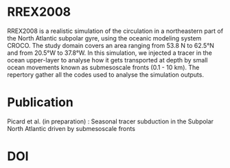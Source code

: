 # RREX2008

RREX2008 is a realistic simulation of the circulation in a northeastern part of the North Atlantic subpolar gyre, using the oceanic modeling system CROCO. The study domain covers an area ranging from 53.8 N to 62.5°N and from 20.5°W to 37.8°W. In this simulation, we injected a tracer in the ocean upper-layer to analyse how it gets transported at depth by small ocean movements known as submesoscale fronts (0.1 - 10 km). The repertory gather all the codes used to analyse the simulation outputs.

# Publication

Picard et al. (in preparation) : Seasonal tracer subduction in the Subpolar North Atlantic driven by submesoscale fronts 

# DOI



 

